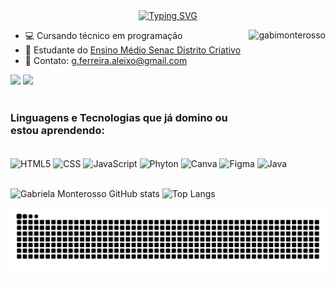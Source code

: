 <div align="center">
  <a href="https://git.io/typing-svg">
    <img src="https://readme-typing-svg.demolab.com?font=Fira+Code&weight=500&size=22&pause=1000&color=FF00F6&center=true&vCenter=true&random=false&width=524&lines=%E2%8A%B9+Welcome+to+my+profile!+%CB%99%E1%B5%95%CB%99+%E2%8A%B9+" alt="Typing SVG">
  </a>
</div>

- 💻 Cursando técnico em programação <img align="right" height="200px" alt="gabimonterosso" src="https://media4.giphy.com/media/v1.Y2lkPTc5MGI3NjExbjF5bmI1MnM0NHNyOGRndDhybHRnNjcwMmVtdGpub3k1eXdiMGVrcyZlcD12MV9pbnRlcm5hbF9naWZfYnlfaWQmY3Q9Zw/SReAeJfwMsNkQZBrEe/giphy.gif">
- 🚀 Estudante do [Ensino Médio Senac Distrito Criativo](https://www.senacrs.com.br/unidade/84)
- 💌 Contato: g.ferreira.aleixo@gmail.com

<div> 
  <a href="https://www.instagram.com/keropby/profilecard/?igsh=YXdvaWR4ZzdicWU=" target="_blank"><img src="https://img.shields.io/badge/-Instagram-%23E4405F?style=for-the-badge&logo=instagram&logoColor=white" target="_blank"></a>
  <a href = "mailto:g.ferreira.aleixo@gmail.com"><img src="https://img.shields.io/badge/-Gmail-%23333?style=for-the-badge&logo=gmail&logoColor=white" target="_blank"></a>
</div> <br>

### Linguagens e Tecnologias que já domino ou estou aprendendo:

<div style="display: inline_block"><br/>
<img align="center" alt="HTML5" src="https://img.shields.io/badge/HTML5-E34F26?style=for-the-badge&logo=html5&logoColor=white"/>
<img align="center" alt="CSS" src="https://img.shields.io/badge/CSS3-1572B6?style=for-the-badge&logo=css3&logoColor=white"/>
<img align="center" alt="JavaScript" src="https://img.shields.io/badge/JavaScript-323330?style=for-the-badge&logo=javascript&logoColor=F7DF1E"/>
<img align="center" alt="Phyton" src="https://img.shields.io/badge/Python-3776AB?style=for-the-badge&logo=python&logoColor=white"/>
<img align="center" alt="Canva" src="https://img.shields.io/badge/Canva-%2300C4CC.svg?&style=for-the-badge&logo=Canva&logoColor=white"/>
<img align="center" alt="Figma" src="https://img.shields.io/badge/Figma-F24E1E?style=for-the-badge&logo=figma&logoColor=white"/>
<img align="center" alt="Java" src="https://img.shields.io/badge/Java-ED8B00?style=for-the-badge&logo=openjdk&logoColor=white"/>
</div> <br>

![Gabriela Monterosso GitHub stats](https://github-readme-stats.vercel.app/api?username=gabimonterosso&show_icons=true&theme=tokyonight)
![Top Langs](https://github-readme-stats.vercel.app/api/top-langs/?username=gabimonterosso\&layout=compact&theme=tokyonight)

<picture align="center">
  <source media="(prefers-color-scheme: dark)" srcset="https://raw.githubusercontent.com/gabimonterosso/gabimonterosso/output/github-contribution-grid-snake-dark.svg">
  <source media="(prefers-color-scheme: light)" srcset="https://raw.githubusercontent.com/gabimonterosso/gabimonterosso/output/github-contribution-grid-snake-dark.svg">
  <img align="center" alt="github contribution grid snake animation" src="https://raw.githubusercontent.com/gabimonterosso/gabimonterosso/output/github-contribution-grid-snake.svg">
</picture>
